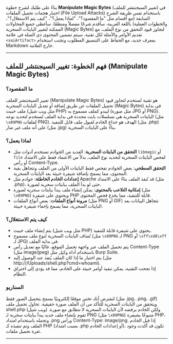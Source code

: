 بناءً على طلبك لشرح خطوة **Manipulate Magic Bytes** (تغيير السيجنتشر للملف) في اختبار هجمات تحميل الملفات (File Upload Attacks) باستخدام نفس طريقة الشرح السابقة (مع أقسام مثل "ما المقصود؟"، "لماذا يعمل؟"، "كيف يتم الاستغلال؟"، والخطوات العملية) باللغة العربية، سأقدم شرحًا مفصلاً ومنظمًا. سأغطي جميع المحاولات الممكنة لتغيير البايتات السحرية (Magic Bytes) لتجاوز قيود التحقق من نوع الملف، مع تقديم الأوامر والأمثلة لكل تقنية. سيتم تضمين المحتوى ذي الصلة في علامة `<xaiArtifact>` بمعرف جديد، مع الحفاظ على التنسيق المطلوب وتجنب استخدام Markdown خارج العلامة.

---

## فهم الخطوة: تغيير السيجنتشر للملف (Manipulate Magic Bytes)

### ما المقصود؟
تغيير السيجنتشر للملف (Manipulate Magic Bytes) هو تقنية تُستخدم لتجاوز قيود تحميل الملفات عن طريق إضافة أو تعديل البايتات السحرية (Magic Bytes) في بداية ملف خبيث (مثل ويب شيل PHP) ليبدو كملف مسموح به (مثل صورة JPG أو PNG). البايتات السحرية هي تسلسلات بايت محددة في بداية الملف تُستخدم لتحديد نوعه (مثل `\x89PNG` لملفات PNG). الهدف هو خداع الخادم لقبول ملف قابل للتنفيذ (مثل .php) على أنه ملف غير ضار (مثل .jpg) بناءً على البايتات السحرية.

### لماذا يعمل؟
- **التحقق من البايتات السحرية**: العديد من الخوادم تستخدم أدوات مثل `libmagic` أو `file` لفحص البايتات السحرية لتحديد نوع الملف، بدلاً من الاعتماد فقط على الامتداد أو رأس Content-Type.
- **التحقق السطحي**: بعض الخوادم تفحص فقط البايتات الأولى من الملف وتتجاهل بقية المحتوى، مما يسمح بإضافة شيفرة خبيثة بعد البايتات السحرية.
- **إعدادات الخادم الخاطئة**: خوادم مثل Apache قد تُنفذ الملف بناءً على الامتداد (مثل .php)، حتى لو بدأ الملف ببايتات سحرية لصورة.
- **إمكانية التلاعب بالمحتوى**: يمكن إنشاء ملف يبدأ ببايتات سحرية لصورة (مثل `\x89PNG`) ويحتوي على شيفرة PHP قابلة للتنفيذ، مما يخدع فحص المحتوى.
- **مرونة أنواع الملفات**: بعض أنواع الملفات (مثل PNG أو GIF) تتجاهل البيانات بعد البايتات السحرية، مما يسمح بإخفاء شيفرة خبيثة.

### كيف يتم الاستغلال؟
- يتم إنشاء ملف خبيث (مثل ويب شيل PHP) يحتوي على شيفرة قابلة للتنفيذ.
- تُضاف البايتات السحرية لنوع ملف مسموح (مثل `\x89PNG` لـ PNG أو `\xff\xd8\xff` لـ JPG) في بداية الملف.
- يتم تحميل الملف عبر واجهة تحميل الموقع، غالبًا مع تعديل رأس Content-Type (مثل image/jpeg) باستخدام أداة وكيل مثل Burp Suite.
- يتم اختبار ما إذا كان الملف يُنفذ عند الوصول إليه (مثل http://<target>/Uploads/shell.php?cmd=whoami).
- إذا نجحت التقنية، يمكن تنفيذ أوامر خبيثة على الخادم، مما قد يؤدي إلى اختراق النظام.

### السناريو
لنفترض أنك تختبر موقعًا إلكترونيًا يسمح بتحميل الصور فقط (مثل .jpg، .png، .gif) ويتحقق من البايتات السحرية للتأكد من أن الملف صورة حقيقية. تحاول تحميل ملف shell.php (ويب شيل) ولكن الخادم يرفضه لأن البايتات السحرية لا تتطابق مع صورة. تقوم بإنشاء ملف جديد يبدأ ببايتات سحرية لـ PNG (مثل `\x89PNG`) متبوعًا بشيفرة PHP، وتحمله باستخدام امتداد .png ورأس Content-Type: image/png. إذا قبل الخادم الملف وتم تنفيذه كـ PHP (بسبب امتداد .php أو إعدادات الخادم)، تكون قد أكدت وجود ثغرة تحميل ملفات.

---
